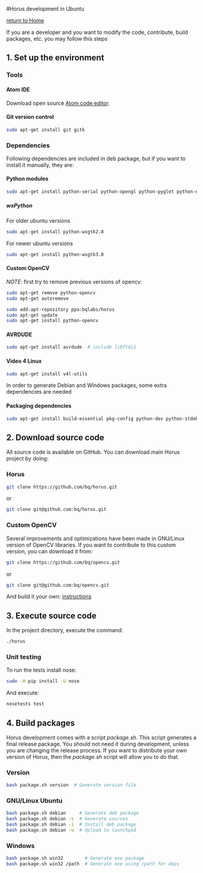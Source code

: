 #Horus development in Ubuntu

[return to Home](../../README.md)

If you are a developer and you want to modify the code, contribute, build packages, etc. you may follow this steps

## 1. Set up the environment

### Tools

#### Atom IDE
Download open source [Atom code editor](https://atom.io/).

#### Git version control
```bash
sudo apt-get install git gitk
```

### Dependencies

Following dependencies are included in deb package, but if you want to install it manually, they are:

#### Python modules
```bash
sudo apt-get install python-serial python-opengl python-pyglet python-numpy python-scipy python-matplotlib
```

##### wxPython

For older ubuntu versions

```bash
sudo apt-get install python-wxgtk2.8
```

For newer ubuntu versions

```bash
sudo apt-get install python-wxgtk3.0
```

#### Custom OpenCV

*NOTE*: first try to remove previous versions of opencv:

```bash
sudo apt-get remove python-opencv
sudo apt-get autoremove
```

```bash
sudo add-apt-repository ppa:bqlabs/horus
sudo apt-get update
sudo apt-get install python-opencv
```

#### AVRDUDE
```bash
sudo apt-get install avrdude  # include libftdi1
```

#### Video 4 Linux
```bash
sudo apt-get install v4l-utils
```

In order to generate Debian and Windows packages, some extra dependencies are needed

#### Packaging dependencies
```bash
sudo apt-get install build-essential pkg-config python-dev python-stdeb p7zip-full curl nsis
```

## 2. Download source code

All source code is available on GitHub. You can download main Horus project by doing:

### Horus
```bash
git clone https://github.com/bq/horus.git
```
or
```bash
git clone git@github.com:bq/horus.git
```

### Custom OpenCV

Several improvements and optimizations have been made in GNU/Linux version of OpenCV libraries. If you want to contribute to this custom version, you can download it from:

```bash
git clone https://github.com/bq/opencv.git
```
or
```bash
git clone git@github.com:bq/opencv.git
```

And build it your own: [instructions](https://github.com/bqlabs/opencv/wiki/Build)

## 3. Execute source code

In the project directory, execute the command:

```bash
./horus
```

### Unit testing

To run the tests install nose:

```bash
sudo -H pip install -U nose
```

And execute:

```bash
nosetests test
```

## 4. Build packages

Horus development comes with a script *package.sh*. This script generates a final release package. You should not need it during development, unless you are changing the release process. If you want to distribute your own version of Horus, then the *package.sh* script will allow you to do that.

### Version
```bash
bash package.sh version  # Generate version file
```

### GNU/Linux Ubuntu
```bash
bash package.sh debian     # Generate deb package
bash package.sh debian -s  # Generate sources
bash package.sh debian -i  # Install deb package
bash package.sh debian -u  # Upload to launchpad
```

### Windows
```bash
bash package.sh win32        # Generate exe package
bash package.sh win32 /path  # Generate exe using /path for deps
```
